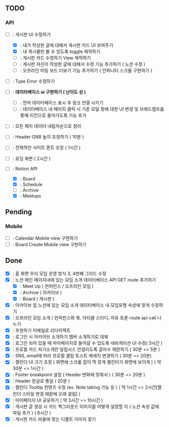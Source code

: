 ## TODO

### API

- [ ] : 게시판 UI 수정하기
  - [x] : 내가 작성한 글에 대해서 게시판 카드 UI 보여주기
  - [x] : 내 게시물만 볼 수 있도록 toggle 제작하기
  - [ ] : 게시판 카드 수정하기 View 제작하기
  - [ ] : 게시판 자신이 작성한 글에 대해서 수정 기능 추가하기 ( 노션 수정 )
  - [ ] : 오프라인 미팅 보드 더보기 기능 추가하기 ( 인피니티 스크롤 구현하기 )
- [ ] : Type Error 수정하기
- [ ] : **데이터베이스 ui 구현하기 ( 난이도 상 )**
  - [ ] : 먼저 데이터베이스 표시 후 링크 연결 시키기
  - [ ] : 데이터베이스 내 페이지 클릭 시 기존 모달 창에 대한 UI 변경 및 브레드캠프를 통해 이전으로 돌아가도록 기능 추가
- [ ] : 모든 패치 데이터 내림차순으로 정리
- [ ] : Header GNB 높이 조정하기 ( 10분 )
- [ ] : 전체적인 사이트 폰트 조정 ( 1시간 )
- [ ] : 로딩 화면 ( 2시간 )

- [ ] : Notion API
  - [x] : Board
  - [x] : Schedule
  - [ ] : Archive
  - [x] : Meetups

## Pending

### Mobile

- [ ] : Calendar Mobile view 구현하기
- [ ] : Board Create Mobile view 구현하기

## Done

- [x] : 홈 화면 우리 모임 운영 방식 3, 4번째 그리드 수정
- [x] : 노션 메인 페이지내에 있는 모임 소개 데이터베이스 API GET route 추가하기
  - [x] : Meet Up ( 컨퍼런스 / 오프라인 모임 )
  - [x] : Archive ( 아카이브 )
  - [x] : Board ( 게시판 )
- [x] : 아카이브 칩 노션에 있는 모임 소개 데이터베이스 내 모임유형 속성에 맞게 수정하기
- [x] : 오프라인 모임 소개 / 컨퍼런스와 북, 아티클 스터디, 자유 토론 route api call 나누기
- [x] : 후원하기 이메일로 리다이렉트
- [x] : 로그인 시 아카이브 소개하기 멤버 소개하기로 대체
- [x] : 로그인 되어 있을 때 마이페이지로 들어갈 수 있도록 네비게이션 UI 수정( 3시간 )
- [x] : 프로필 카드 자기소개란 일립시스 안걸리도록 글자수 제한하기 ( 30분 => 5분 )
- [x] : SNS, email에 따라 프로필 클립 토스트 메세지 변경하기 ( 30분 => 20분)
- [x] : 캘린더 UI 크기 조정 ( 화면에 스크롤 없이 딱 맞게 켈린터가 화면에 보이게 ) ( 약 30분 => 1시간 )
- [x] : Footer breakpoint 설정 ( Header 변화에 맞춰서 ) ( 30분 => 20분 )
- [x] : Header 한글로 통일 ( 20분 )
- [x] : 캘린더 Tooltip 컨텐츠 수정 (ex. Note taking 가능 등 ) ( 약 1시간 => 2시간[캘린더 스타일 변경 때문에 오래 걸림] )
- [x] : 마이페이지 UI 공유하기 ( 약 3시간 => 10시간 )
- [x] : 게시판 글 생성 시 카드 백그라운드 이미지를 어떻게 설정할 지 ( 노션 속성 값에 파일 추가 ) ( 6시간 )
- [x] : 게시판 카드 비율에 맞는 디폴트 이미지 찾기
